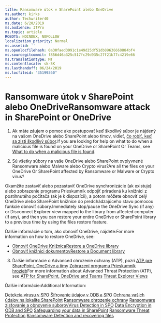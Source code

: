 ```yaml
---
title: Ransomware útok v SharePoint alebo OneDrive
ms.author: kirks
author: Techwriter40
ms.date: 6/20/2019
ms.audience: ITPro
ms.topic: article
ROBOTS: NOINDEX, NOFOLLOW
localization_priority: Normal
ms.assetid: ''
ms.openlocfilehash: 0a30faed3991c1e49d25df51db09636660884bf4
ms.sourcegitcommit: f856d46a325c517fc29d935c27f21b77c4219e66
ms.translationtype: MT
ms.contentlocale: sk-SK
ms.lasthandoff: 06/24/2019
ms.locfileid: "35199360"
---
```

# <a name="ransomware-attack-in-sharepoint-or-onedrive"></a><span data-ttu-id="ff325-102">Ransomware útok v SharePoint alebo OneDrive</span><span class="sxs-lookup"><span data-stu-id="ff325-102">Ransomware attack in SharePoint or OneDrive</span></span>

1.  <span data-ttu-id="ff325-103">Ak máte záujem o pomoc ako postupovať keď škodlivý súbor je nájdený na vašom OneDrive alebo SharePoint alebo tímov, vidieť, [čo robiť, keď sa zistí škodlivý súbor](https://support.office.com/en-ie/article/what-to-do-when-a-malicious-file-is-found-in-sharepoint-online-onedrive-or-microsoft-teams-01e902ad-a903-4e0f-b093-1e1ac0c37ad2).</span><span class="sxs-lookup"><span data-stu-id="ff325-103">If you are looking for help on what to do when a malicious file is found on your OneDrive or SharePoint Or Teams, see [What to do when a malicious file is found](https://support.office.com/en-ie/article/what-to-do-when-a-malicious-file-is-found-in-sharepoint-online-onedrive-or-microsoft-teams-01e902ad-a903-4e0f-b093-1e1ac0c37ad2).</span></span>

2.  <span data-ttu-id="ff325-104">Sú všetky súbory na vaše OneDrive alebo SharePoint ovplyvnené Ransomware alebo Malware alebo Crypto vírus?</span><span class="sxs-lookup"><span data-stu-id="ff325-104">Are all the files on your OneDrive Or SharePoint affected by Ransomware or Malware or Crypto virus?</span></span> 

<span data-ttu-id="ff325-105">Okamžite zastaviť alebo pozastaviť OneDrive synchronizácie (ak existuje) alebo zobrazenie programu Prieskumník odpojiť priradená ku knižnici z postihnutého počítača (ak je k dispozícii), a potom môžete obnoviť celý OneDrive alebo SharePoint knižnice do predchádzajúceho stavu pomocou funkcie obnoviť súbory.</span><span class="sxs-lookup"><span data-stu-id="ff325-105">Immediately stop/pause the OneDrive Sync (if any) or Disconnect Explorer view mapped to the library from affected computer (if any), and then you can restore your entire OneDrive or SharePoint library to a previous time by using the files restore feature.</span></span> 

<span data-ttu-id="ff325-106">Ďalšie informácie o tom, ako obnoviť OneDrive, nájdete:</span><span class="sxs-lookup"><span data-stu-id="ff325-106">For more information on how to restore OneDrive, see:</span></span>

- [<span data-ttu-id="ff325-107">Obnoviť OneDrive Knižnica</span><span class="sxs-lookup"><span data-stu-id="ff325-107">Restore a OneDrive library</span></span>](https://support.office.com/article/restore-your-onedrive-fa231298-759d-41cf-bcd0-25ac53eb8a150)
- [<span data-ttu-id="ff325-108">Obnoviť knižnici dokumentov</span><span class="sxs-lookup"><span data-stu-id="ff325-108">Restore a Document library</span></span>](https://support.office.com/article/restore-a-document-library-317791c3-8bd0-4dfd-8254-3ca90883d39a?ui=en-US&rs=en-US&ad=US)

3. <span data-ttu-id="ff325-109">Ďalšie informácie o Advanced ohrozenie ochrany (ATP), pozri [ATP pre SharePoint, OneDrive a tímy](https://docs.microsoft.com/en-us/office365/securitycompliance/atp-for-spo-odb-and-teams)
[Zobrazení programu Prieskumník hrozieb](https://docs.microsoft.com/en-us/office365/securitycompliance/threat-explorer-views)</span><span class="sxs-lookup"><span data-stu-id="ff325-109">For more information about Advanced Threat Protection (ATP), see [ATP for SharePoint, OneDrive and Teams](https://docs.microsoft.com/en-us/office365/securitycompliance/atp-for-spo-odb-and-teams)
[Threat Explorer Views](https://docs.microsoft.com/en-us/office365/securitycompliance/threat-explorer-views)</span></span>

<span data-ttu-id="ff325-110">Ďalšie informácie:</span><span class="sxs-lookup"><span data-stu-id="ff325-110">Additional Information:</span></span>

<span data-ttu-id="ff325-111">[Detekcia vírusu v SPO](https://docs.microsoft.com/en-us/office365/securitycompliance/virus-detection-in-spo)
[Šifrovanie údajov v ODB a SPO](https://docs.microsoft.com/en-us/office365/securitycompliance/data-encryption-in-odb-and-spo)
[Ochrana vašich údajov na lokalite SharePoint](https://docs.microsoft.com/en-us/sharepoint/safeguarding-your-data)
[Ransomware ohrozenie ochrany](https://docs.microsoft.com/en-us/windows/security/threat-protection/intelligence/ransomware-malware)
[Ransomware zisťovanie a obnovenie súborov](https://support.office.com/en-ie/article/Ransomware-detection-and-recovering-your-files-0d90ec50-6bfd-40f4-acc7-b8c12c73637f)</span><span class="sxs-lookup"><span data-stu-id="ff325-111">[Virus Detection in SPO](https://docs.microsoft.com/en-us/office365/securitycompliance/virus-detection-in-spo)
[Data Encryption in ODB and SPO](https://docs.microsoft.com/en-us/office365/securitycompliance/data-encryption-in-odb-and-spo)
[Safeguarding your data in SharePoint](https://docs.microsoft.com/en-us/sharepoint/safeguarding-your-data)
[Ransomware Threat Protection](https://docs.microsoft.com/en-us/windows/security/threat-protection/intelligence/ransomware-malware)
[Ransomware Detection and recovering files](https://support.office.com/en-ie/article/Ransomware-detection-and-recovering-your-files-0d90ec50-6bfd-40f4-acc7-b8c12c73637f)</span></span>